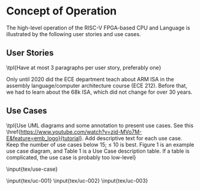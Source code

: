 # Concept of Operation

The high-level operation of the RISC-V FPGA-based CPU and Language is
illustrated by the following user stories and use cases.

## User Stories

<!-- Maybe have a talk about how my year had 68k? -->
<!-- And only the year after that did we have ARM for assembly -->
<!-- This project is kind of a way for us to keep ECE moving forward to modernity -->

<!-- First instance of tpl. -->
<!-- This is a custom LaTeX command that just turns the text blue and adds brackets. -->
<!-- There should be no instances this command at all before submission. -->

\tpl{Have at most 3 paragraphs per user story, preferably one}

Only until 2020 did the ECE department teach about ARM ISA in the assembly
language/computer architecture course (ECE 212). Before that, we had to learn
about the 68k ISA, which did not change for over 30 years.

## Use Cases

\tpl{Use UML diagrams and some annotation to present use cases. See this
\href{https://www.youtube.com/watch?v=zid-MVo7M-E&feature=emb_logo}{tutorial}.
Add descriptive text for each use case. Keep the number of use cases below 15; ≤
10 is best. Figure 1 is an example use case diagram, and Table 1 is a Use Case
description table. If a table is complicated, the use case is probably too
low-level}

<!-- Insert use case -->

\input{tex/use-case}

<!-- Insert first use case table. -->

\input{tex/uc-001}
\input{tex/uc-002}
\input{tex/uc-003}
